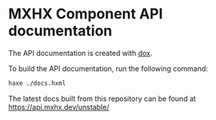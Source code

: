 # MXHX Component API documentation

The API documentation is created with [dox](https://github.com/HaxeFoundation/dox).

To build the API documentation, run the following command:

```sh
haxe ./docs.hxml
```

The latest docs built from this repository can be found at https://api.mxhx.dev/unstable/
